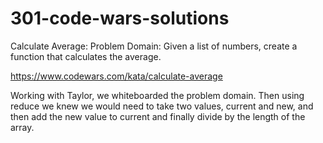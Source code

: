 # 301-code-wars-solutions
Calculate Average:
Problem Domain: Given a list of numbers, create a function that calculates the average.

https://www.codewars.com/kata/calculate-average

Working with Taylor, we whiteboarded the problem domain. Then using reduce we knew we would need to take two values, current and new, and then add the new value to current and finally divide by the length of the array.